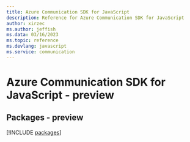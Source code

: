 ```yaml
---
title: Azure Communication SDK for JavaScript
description: Reference for Azure Communication SDK for JavaScript
author: xirzec
ms.author: jeffish
ms.data: 03/16/2023
ms.topic: reference
ms.devlang: javascript
ms.service: communication
---
```

# Azure Communication SDK for JavaScript - preview
## Packages - preview
[!INCLUDE [packages](communication-index.md)]